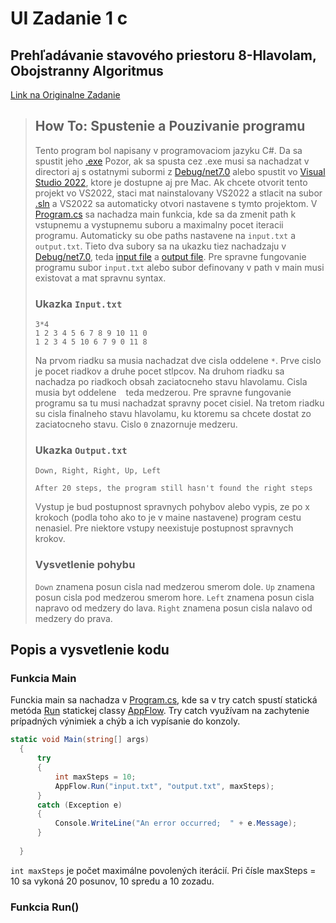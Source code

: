 # UI Zadanie 1 c
## Prehľadávanie stavového priestoru 8-Hlavolam, Obojstranny Algoritmus
[Link na Originalne Zadanie](http://www2.fiit.stuba.sk/~kapustik/z2d.html#C)

> ## How To: Spustenie a Pouzivanie programu
> Tento program bol napisany v programovaciom jazyku C#. Da sa spustit jeho [.exe](bin/Debug/net7.0/UI_Zadanie1_c_Bukovska.exe) Pozor, ak sa spusta cez .exe musi sa nachadzat v directori aj s ostatnymi subormi z [Debug/net7.0](bin/Debug/net7.0/) alebo spustit vo [Visual Studio 2022](https://visualstudio.microsoft.com/), ktore je dostupne aj pre Mac. Ak chcete otvorit tento projekt vo VS2022, staci mat nainstalovany VS2022 a stlacit na subor [.sln](UI_Zadanie1_c_Bukovska.sln) a VS2022 sa automaticky otvori nastavene s tymto projektom.
> V [Program.cs](Program.cs) sa nachadza main funkcia, kde sa da zmenit path k vstupnemu a vystupnemu suboru a maximalny pocet iteracii programu.
> Automaticky su obe paths nastavene na `input.txt` a `output.txt`. Tieto dva subory sa na ukazku tiez nachadzaju v [Debug/net7.0](bin/Debug/net7.0/),
>  teda [input file](bin/Debug/net7.0/input.txt) a [output file](bin/Debug/net7.0/output.txt).
> Pre spravne fungovanie programu subor `input.txt` alebo subor definovany v path v main musi existovat a mat spravnu syntax.
> ### Ukazka `Input.txt`
>```
>3*4
>1 2 3 4 5 6 7 8 9 10 11 0
>1 2 3 4 5 10 6 7 9 0 11 8
>```
> Na prvom riadku sa musia nachadzat dve cisla oddelene `*`. Prve cislo je pocet riadkov a druhe pocet stlpcov.
> Na druhom riadku sa nachadza po riadkoch obsah zaciatocneho stavu hlavolamu. Cisla musia byt oddelene ` ` teda medzerou. Pre spravne fungovanie programu sa tu musi nachadzat spravny pocet cisiel.
> Na tretom riadku su cisla finalneho stavu hlavolamu, ku ktoremu sa chcete dostat zo zaciatocneho stavu. Cislo `0` znazornuje medzeru.
> ### Ukazka `Output.txt`
> ```
> Down, Right, Right, Up, Left
> ```
> ```
> After 20 steps, the program still hasn't found the right steps
> ```
> Vystup je bud postupnost spravnych pohybov alebo vypis, ze po x krokoch (podla toho ako to je v maine nastavene) program cestu nenasiel. Pre niektore vstupy neexistuje postupnost spravnych krokov.
> ### Vysvetlenie pohybu
> `Down` znamena posun cisla nad medzerou smerom dole.
> `Up` znamena posun cisla pod medzerou smerom hore.
> `Left` znamena posun cisla napravo od medzery do lava.
> `Right` znamena posun cisla nalavo od medzery do prava.

## Popis a vysvetlenie kodu
### Funkcia Main
Funckia main sa nachadza v [Program.cs](Program.cs), kde sa v try catch spustí statická metóda [Run](#funkcia-run) statickej classy [AppFlow](AppFlow.cs). Try catch využívam na zachytenie prípadných výnimiek a chýb a ich vypísanie do konzoly.
```C#
static void Main(string[] args)
  {
      try
      {
          int maxSteps = 10;
          AppFlow.Run("input.txt", "output.txt", maxSteps);
      }
      catch (Exception e)
      {
          Console.WriteLine("An error occurred;  " + e.Message);
      }
      
  }
```
`int maxSteps` je počet maximálne povolených iterácií. Pri čísle maxSteps = 10 sa vykoná 20 posunov, 10 spredu a 10 zozadu.
### Funkcia Run()
